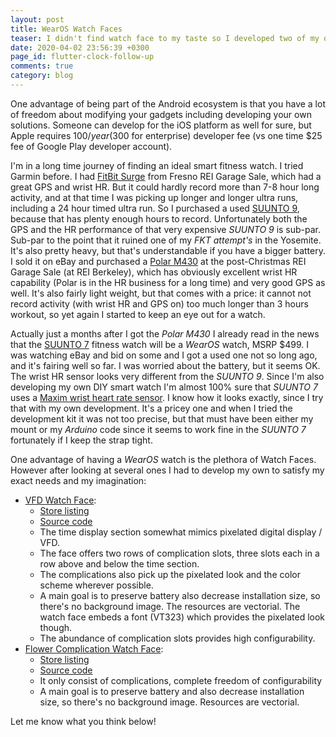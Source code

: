 ```yaml
---
layout: post
title: WearOS Watch Faces
teaser: I didn't find watch face to my taste so I developed two of my own
date: 2020-04-02 23:56:39 +0300
page_id: flutter-clock-follow-up
comments: true
category: blog
---
```

One advantage of being part of the Android ecosystem is that you have a lot of freedom about modifying your gadgets including developing your own solutions. Someone can develop for the iOS platform as well for sure, but Apple requires $100/year ($300 for enterprise) developer fee (vs one time $25 fee of Google Play developer account).

I'm in a long time journey of finding an ideal smart fitness watch. I tried Garmin before. I had [FitBit Surge](https://www.fitbit.com/pl/shop/surge) from Fresno REI Garage Sale, which had a great GPS and wrist HR. But it could hardly record more than 7-8 hour long activity, and at that time I was picking up longer and longer ultra runs, including a 24 hour timed ultra run. So I purchased a used [SUUNTO 9](https://www.suunto.com/en-us/suunto-collections/suunto-9/), because that has plenty enough hours to record. Unfortunately both the GPS and the HR performance of that very expensive _SUUNTO 9_ is sub-par. Sub-par to the point that it ruined one of my _FKT attempt's_ in the Yosemite. It's also pretty heavy, but that's understandable if you have a bigger battery. I sold it on eBay and purchased a [Polar M430](https://www.polar.com/us-en/products/sport/M430-gps-running-watch) at the post-Christmas REI Garage Sale (at REI Berkeley), which has obviously excellent wrist HR capability (Polar is in the HR business for a long time) and very good GPS as well. It's also fairly light weight, but that comes with a price: it cannot not record activity (with wrist HR and GPS on) too much longer than 3 hours workout, so yet again I started to keep an eye out for a watch.

Actually just a months after I got the _Polar M430_ I already read in the news that the [SUUNTO 7](https://www.suunto.com/en-us/suunto-collections/suunto-7/) fitness watch will be a _WearOS_ watch, MSRP $499. I was watching eBay and bid on some and I got a used one not so long ago, and it's fairing well so far. I was worried about the battery, but it seems OK. The wrist HR sensor looks very different from the _SUUNTO 9_. Since I'm also developing my own DIY smart watch I'm almost 100% sure that _SUUNTO 7_ uses a [Maxim wrist heart rate sensor](https://www.maximintegrated.com/en/design/reference-design-center/system-board/7141.html). I know how it looks exactly, since I try that with my own development. It's a pricey one and when I tried the development kit it was not too precise, but that must have been either my mount or my _Arduino_ code since it seems to work fine in the _SUUNTO 7_ fortunately if I keep the strap tight. 

One advantage of having a _WearOS_ watch is the plethora of Watch Faces. However after looking at several ones I had to develop my own to satisfy my exact needs and my imagination:

* [VFD Watch Face](https://play.google.com/store/apps/details?id=dev.csaba.vfdwatchface):
  - [Store listing](https://play.google.com/store/apps/details?id=dev.csaba.vfdwatchface)
  - [Source code](https://github.com/CsabaConsulting/VFDWatchFace)
  - The time display section somewhat mimics pixelated digital display / VFD.
  - The face offers two rows of complication slots, three slots each in a row above and below the time section.
  - The complications also pick up the pixelated look and the color scheme wherever possible.
  - A main goal is to preserve battery also decrease installation size, so there's no background image. The resources are vectorial. The watch face embeds a font (VT323) which provides the pixelated look though.
  - The abundance of complication slots provides high configurability.
* [Flower Complication Watch Face](https://play.google.com/store/apps/details?id=dev.csaba.complicationflowerwatchface):
  - [Store listing](https://play.google.com/store/apps/details?id=dev.csaba.complicationflowerwatchface)
  - [Source code](https://github.com/CsabaConsulting/FlowerComplicationWatchFace)
  - It only consist of complications, complete freedom of configurability
  - A main goal is to preserve battery and also decrease installation size, so there's no background image. Resources are vectorial.

Let me know what you think below!
